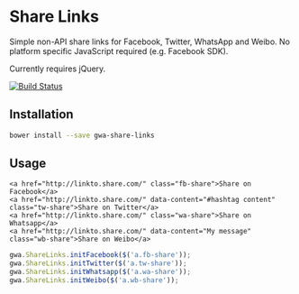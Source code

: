 # Share Links

Simple non-API share links for Facebook, Twitter, WhatsApp and Weibo. No platform specific JavaScript required (e.g. Facebook SDK).

Currently requires jQuery.

[![Build Status](https://travis-ci.org/gwa/share-links.svg?branch=master)](https://travis-ci.org/gwa/share-links)

## Installation

```bash
bower install --save gwa-share-links
```

## Usage

```markup
<a href="http://linkto.share.com/" class="fb-share">Share on Facebook</a>
<a href="http://linkto.share.com/" data-content="#hashtag content" class="tw-share">Share on Twitter</a>
<a href="http://linkto.share.com/" class="wa-share">Share on Whatsapp</a>
<a href="http://linkto.share.com/" data-content="My message" class="wb-share">Share on Weibo</a>
```

```js
gwa.ShareLinks.initFacebook($('a.fb-share'));
gwa.ShareLinks.initTwitter($('a.tw-share'));
gwa.ShareLinks.initWhatsapp($('a.wa-share'));
gwa.ShareLinks.initWeibo($('a.wb-share'));
```
